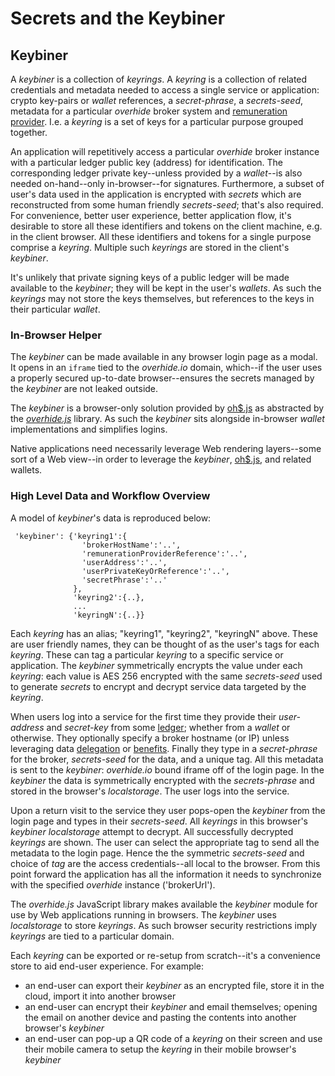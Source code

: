 # Secrets and the Keybiner

## Keybiner

A *keybiner* is a collection of *keyrings*.  A *keyring* is a collection of related credentials and metadata needed to access a single service or application: crypto key-pairs or *wallet* references, a *secret-phrase*, a *secrets-seed*, metadata for a particular *overhide* broker system and [remuneration provider](remuneration-api.md).  I.e. a *keyring* is a set of keys for a particular purpose grouped together.

An application will repetitively access a particular *overhide* broker instance with a particular ledger public key (address) for identification.  The corresponding ledger private key--unless provided by a *wallet*--is also needed on-hand--only in-browser--for signatures.  Furthermore, a subset of user's data used in the application is encrypted with *secrets* which are reconstructed from some human friendly *secrets-seed*; that's also required.  For convenience, better user experience, better application flow, it's desirable to store all these identifiers and tokens on the client machine, e.g. in the client browser.  All these identifiers and tokens for a single purpose comprise a *keyring*.  Multiple such *keyrings* are stored in the client's *keybiner*.

It's unlikely that private signing keys of a public ledger will be made available to the *keybiner*; they will be kept in the user's *wallets*.  As such the *keyrings* may not store the keys themselves, but references to the keys in their particular *wallet*.

### In-Browser Helper

The *keybiner* can be made available in any browser login page as a modal.  It opens in an `iframe` tied to the *overhide.io* domain, which--if the user uses a properly secured up-to-date browser--ensures the secrets managed by the *keybiner* are not leaked outside.

The *keybiner* is a browser-only solution provided by [oh$.js](https://github.com/overhide/overhide-remuneration.js) as abstracted by the [*overhide.js*](https://github.com/JakubNer/overhide.js) library.  As such the *keybiner* sits alongside in-browser *wallet* implementations and simplifies logins.

Native applications need necessarily leverage Web rendering layers--some sort of a Web view--in order to leverage the *keybiner*, [oh$.js](https://github.com/overhide/overhide-remuneration.js), and related wallets.

### High Level Data and Workflow Overview

A model of *keybiner*'s data is reproduced below:

```
 'keybiner': {'keyring1':{
                'brokerHostName':'..',
                'remunerationProviderReference':'..',
                'userAddress':'..',
                'userPrivateKeyOrReference':'..',
                'secretPhrase':'..'
              },
              'keyring2':{..},
              ...
              'keyringN':{..}}
```

Each *keyring* has an alias; "keyring1", "keyring2", "keyringN" above.  These are user friendly names, they can be thought of as the user's tags for each *keyring*.  These can tag a particular *keyring* to a specific service or application.  The *keybiner* symmetrically encrypts the value under each *keyring*: each value is AES 256 encrypted with the same *secrets-seed* used to generate *secrets* to encrypt and decrypt service data targeted by the *keyring*.  

When users log into a service for the first time they provide their *user-address* and *secret-key* from some [ledger](remuneration-api.md); whether from a *wallet* or otherwise.  They optionally specify a broker hostname (or IP) unless leveraging data [delegation](broker.html#tag-delegate) or [benefits](broker.html#tag-benefits).  Finally they type in a *secret-phrase* for the broker, *secrets-seed* for the data, and a unique tag.  All this metadata is sent to the *keybiner*: *overhide.io* bound iframe off of the login page.  In the *keybiner* the data is symmetrically encrypted with the *secrets-phrase* and stored in the browser's *localstorage*.  The user logs into the service.

Upon a return visit to the service they user pops-open the *keybiner* from the login page and types in their *secrets-seed*.  All *keyrings* in this browser's *keybiner* *localstorage* attempt to decrypt.  All successfully decrypted *keyrings* are shown.  The user can select the appropriate tag to send all the metadata to the login page.  Hence the the symmetric *secrets-seed* and choice of *tag* are the access credentials--all local to the browser.  From this point forward the application has all the information it needs to synchronize with the specified *overhide* instance ('brokerUrl').  

The *overhide.js* JavaScript library makes available the *keybiner* module for use by Web applications running in browsers.  The *keybiner* uses *localstorage* to store *keyrings*.  As such browser security restrictions imply *keyrings* are tied to a particular domain.

Each *keyring* can be exported or re-setup from scratch--it's a convenience store to aid end-user experience.  For example:

* an end-user can export their *keybiner* as an encrypted file, store it in the cloud, import it into another browser
* an end-user can encrypt their *keybiner* and email themselves; opening the email on another device and pasting the contents into another browser's *keybiner*
* an end-user can pop-up a QR code of a *keyring* on their screen and use their mobile camera to setup the *keyring* in their mobile browser's *keybiner*
